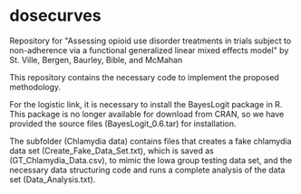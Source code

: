 # dosecurves
Repository for "Assessing opioid use disorder treatments in trials subject to non-adherence via a functional generalized linear mixed effects model" by St. Ville, Bergen, Baurley, Bible, and McMahan

This repository contains the necessary code to implement the proposed methodology.

For the logistic link, it is necessary to install the BayesLogit package in R. This package is no longer available
for download from CRAN, so we have provided the source files (BayesLogit_0.6.tar) for installation.

The subfolder (Chlamydia data) contains files that creates a fake chlamydia data set (Create_Fake_Data_Set.txt),
which is saved as (GT_Chlamydia_Data.csv), to mimic the Iowa group testing data set, and the necessary data 
structuring code and runs a complete analysis of the data set (Data_Analysis.txt).
